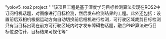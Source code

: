 "yolov5_ros2 project " 
"该项目工程是基于深度学习目标检测算法实现在ROS2中订阅相机话题，对图像进行目标检测，然后发布检测结果的工程。此外还包括：设置前后双相机根据运动方向自动切换前后相机进行检测，可行驶区域裁剪目标检测只有当目标出现在前方可行驶区域内时才发布障碍物话题，融合PNP算法进行目标位姿估计，目标结果可视化等"
